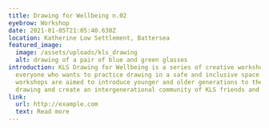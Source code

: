 ```yaml
---
title: Drawing for Wellbeing n.02
eyebrow: Workshop
date: 2021-01-05T21:05:40.630Z
location: Katherine Low Settlement, Battersea
featured_image:
  image: /assets/uploads/kls_drawing
  alt: drawing of a pair of blue and green glasses
introduction: KLS Drawing for Wellbeing is a series of creative workshops for
  everyone who wants to practice drawing in a safe and inclusive space. The
  workshops are aimed to introduce younger and older generations to the art of
  drawing and create an intergenerational community of KLS friends and artists.
link:
  url: http://example.com
  text: Read more
---
```

